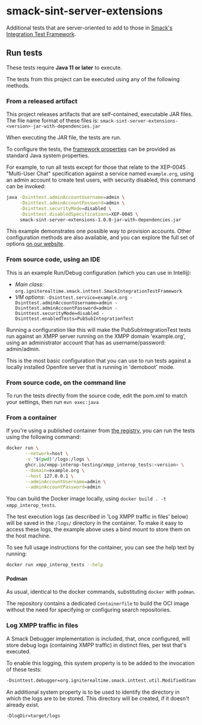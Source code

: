 # smack-sint-server-extensions

Additional tests that are server-oriented to add to those in [Smack's Integration Test Framework](https://download.igniterealtime.org/smack/dailybuilds/sinttest-javadoc/org/igniterealtime/smack/inttest/package-summary.html).

## Run tests

These tests require **Java 11 or later** to execute.

The tests from this project can be executed using any of the following methods.

### From a released artifact

This project releases artifacts that are self-contained, executable JAR files. The file name format of these files is:
`smack-sint-server-extensions-<version>-jar-with-dependencies.jar`

When executing the JAR file, the tests are run.

To configure the tests, the [framework properties](https://download.igniterealtime.org/smack/dailybuilds/sinttest-javadoc/org/igniterealtime/smack/inttest/package-summary.html) can be provided as standard Java system properties.

For example, to run all tests except for those that relate to the XEP-0045 "Multi-User Chat" specification against a service named `example.org`, using an admin account to create test users, with security disabled, this command can be invoked:

```bash
java -Dsinttest.adminAccountUsername=admin \
     -Dsinttest.adminAccountPassword=admin \
     -Dsinttest.securityMode=disabled \
     -Dsinttest.disabledSpecifications=XEP-0045 \
     smack-sint-server-extensions-1.0.0-jar-with-dependencies.jar
```

This example demonstrates one possible way to provision accounts. Other configuration methods are also available, and you can explore the full set of options [on our website](https://xmpp-interop-testing.github.io/).

### From source code, using an IDE

This is an example Run/Debug configuration (which you can use in Intellij):

- *Main class*: `org.igniterealtime.smack.inttest.SmackIntegrationTestFramework`
- *VM options*: `-Dsinttest.service=example.org -Dsinttest.adminAccountUsername=admin -Dsinttest.adminAccountPassword=admin -Dsinttest.securityMode=disabled -Dsinttest.enabledTests=PubSubIntegrationTest`

Running a configuration like this will make the PubSubIntegrationTest tests run against an XMPP server running on the XMPP domain 'example.org', using an administrator account that has as username/password: admin/admin.

This is the most basic configuration that you can use to run tests against a locally installed Openfire server that is running in 'demoboot' mode.

### From source code, on the command line

To run the tests directly from the source code, edit the pom.xml to match your settings, then run `mvn exec:java`

### From a container

If you're using a published container from [the registry](https://github.com/XMPP-Interop-Testing/smack-sint-server-extensions/pkgs/container/xmpp_interop_tests), you can run the tests using the following command:

```bash
docker run \
       --network=host \
       -v "$(pwd)"/logs:/logs \
       ghcr.io/xmpp-interop-testing/xmpp_interop_tests:<version> \
       --domain=example.org \
       --host 127.0.0.1 \
       --adminAccountUsername=admin \
       --adminAccountPassword=admin
```

You can build the Docker image locally, using `docker build . -t xmpp_interop_tests`.

The test execution logs (as described in 'Log XMPP traffic in files' below) will be saved in the `/logs/` directory in the container. To make it easy to access these logs, the example above uses a bind mount to store them on the host machine.

To see full usage instructions for the container, you can see the help text by running:

```bash
docker run xmpp_interop_tests --help
```

#### Podman

As usual, identical to the docker commands, substituting `docker` with `podman`.

The repository contains a dedicated `Containerfile` to build the OCI image without the need for specifying or configuring search repositories.

### Log XMPP traffic in files

A Smack Debugger implementation is included, that, once configured, will store debug logs (containing XMPP traffic) in distinct files, per test that's executed.

To enable this logging, this system property is to be added to the invocation of these tests:

```bash
-Dsinttest.debugger=org.igniterealtime.smack.inttest.util.ModifiedStandardSinttestDebuggerMetaFactory
```

An additional system property is to be used to identify the directory in which the logs are to be stored. This directory will be created, if it doesn't already exist.

```bash
-DlogDir=target/logs
```
